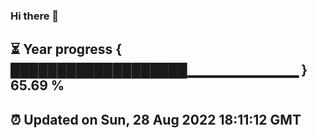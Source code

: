 ### Hi there 👋
⏳ Year progress { ███████████████████▁▁▁▁▁▁▁▁▁▁▁ } 65.69 %
---
⏰ Updated on Sun, 28 Aug 2022 18:11:12 GMT
---
